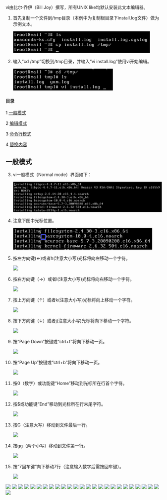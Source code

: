 vi由比尔·乔伊（Bill Joy）撰写，所有UNIX like均默认安装此文本编辑器。

1. 首先复制一个文件到/tmp目录（本例中为复制根目录下install.log文件）做为示例文本。
	
	![](img/vi/fig1.png?raw=true)

2. 输入“cd /tmp”切换到/tmp目录，并输入“vi install.log”使用vi开始编辑。
	
	![](img/vi/fig2.png?raw=true)

#### 目录
1 [一般模式](#一般模式)

2	[编辑模式](#编辑模式)

3	[命令行模式](#命令行模式)

4	[替换内容](#替换内容)

## 一般模式

3. vi一般模式（Normal mode）界面如下：

	![](img/vi/fig3.png?raw=true)

4. 注意下图中光标位置。

	![](img/vi/fig4.png?raw=true)

5. 按左方向键(←)或者h(注意大小写)光标将向左移动一个字符。

	![](img/vi/fig5.png?raw=true)

6. 按右方向键（→）或者l(注意大小写)光标将向右移动一个字符。

	![](img/vi/fig6.png?raw=true)

7. 按上方向键（↑）或者k(注意大小写)光标将向上移动一个字符。

	![](img/vi/fig7.png?raw=true)

8. 按下方向键（↓）或者j(注意大小写)光标将向下移动一个字符。

	![](img/vi/fig8.png?raw=true)

9. 按“Page Down”按键或“ctrl+f”将向下移动一页。

	![](img/vi/fig9.png?raw=true)

10. 按“Page Up”按键或“ctrl+b”将向下移动一页。

	![](img/vi/fig10.png?raw=true)

11. 按0（数字）或功能键“Home”移动到光标所在行首个字符。

	![](img/vi/fig11.png?raw=true)

12. 按$或功能键“End”移动到光标所在行末尾字符。

	![](img/vi/fig12.png?raw=true)

13. 按G（注意大写）移动到文件最后一行。

	![](img/vi/fig13.png?raw=true)

14. 按gg（两个小写）移动到文件第一行。

	![](img/vi/fig14.png?raw=true)

15. 按“7回车键”向下移动7行（注意输入数字后需按回车键）。

	![](img/vi/fig15.png?raw=true)


![](img/vi/fig16.png?raw=true)
![](img/vi/fig17.png?raw=true)
![](img/vi/fig18.png?raw=true)
![](img/vi/fig19.png?raw=true)
![](img/vi/fig20.png?raw=true)
![](img/vi/fig21.png?raw=true)
![](img/vi/fig22.png?raw=true)
![](img/vi/fig23.png?raw=true)
![](img/vi/fig24.png?raw=true)
![](img/vi/fig25.png?raw=true)
![](img/vi/fig26.png?raw=true)
![](img/vi/fig27.png?raw=true)
![](img/vi/fig28.png?raw=true)
![](img/vi/fig29.png?raw=true)
![](img/vi/fig30.png?raw=true)
![](img/vi/fig31.png?raw=true)
![](img/vi/fig32.png?raw=true)
![](img/vi/fig33.png?raw=true)
![](img/vi/fig34.png?raw=true)
![](img/vi/fig35.png?raw=true)
![](img/vi/fig36.png?raw=true)
![](img/vi/fig37.png?raw=true)
![](img/vi/fig38.png?raw=true)
![](img/vi/fig39.png?raw=true)
![](img/vi/fig40.png?raw=true)
![](img/vi/fig41.png?raw=true)
<!--stackedit_data:
eyJoaXN0b3J5IjpbLTEyNTgzMTU3NjFdfQ==
-->